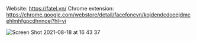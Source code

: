 Website: https://fatel.vn/
Chrome extension: https://chrome.google.com/webstore/detail/facefonevn/kojdendcdoeejdmcehlmhfgpcdhnncei?hl=vi


![Screen Shot 2021-08-18 at 16 43 37](https://user-images.githubusercontent.com/5404069/129876520-7c6a7770-8c67-450a-a5f8-741984df4a66.png)
